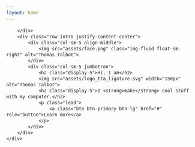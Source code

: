 ```yaml
---
layout: home
---
```


<body>
    <div class="container-fluid">
        <div class="row top-message">

        </div>
        <div class="row intro justify-content-center">
            <div class="col-sm-5 align-middle">
                <img src="assets/face.png" class="img-fluid float-sm-right" alt="Thomas Talbot">
            </div>
            <div class="col-sm-5 jumbotron">
                <h2 class="display-5">Hi, I am</h2>
                <img src="assets/logo_tta_ligature.svg" width="150px" alt="Thomas Talbot">
                <h2 class="display-5">I <strong>make</strong> cool stuff with my computer.</h2>
                <p class="lead">
                    <a class="btn btn-primary btn-lg" href="#" role="button">Learn more</a>
                </p>
            </div>
        </div>
    </div>
</body>
